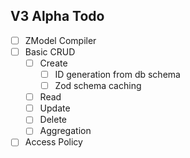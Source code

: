 ## V3 Alpha Todo

-   [ ] ZModel Compiler
-   [ ] Basic CRUD
    -   [ ] Create
        -   [ ] ID generation from db schema
        -   [ ] Zod schema caching
    -   [ ] Read
    -   [ ] Update
    -   [ ] Delete
    -   [ ] Aggregation
-   [ ] Access Policy
